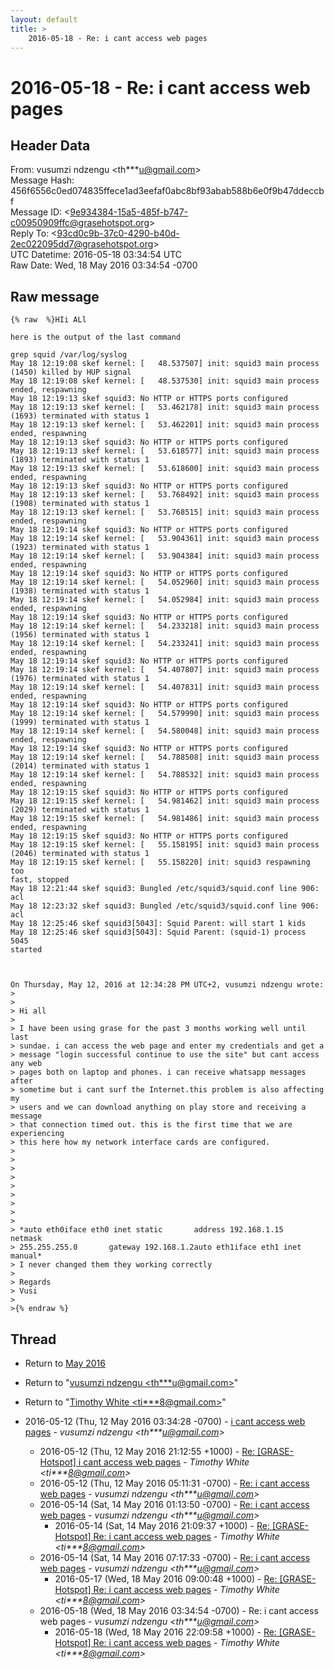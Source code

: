 ```yaml
---
layout: default
title: >
    2016-05-18 - Re: i cant access web pages
---
```


# 2016-05-18 - Re: i cant access web pages

## Header Data

From: vusumzi ndzengu \<th***u@gmail.com\><br>
Message Hash: 456f6556c0ed074835ffece1ad3eefaf0abc8bf93abab588b6e0f9b47ddeccbf<br>
Message ID: \<9e934384-15a5-485f-b747-c00950909ffc@grasehotspot.org\><br>
Reply To: \<93cd0c9b-37c0-4290-b40d-2ec022095dd7@grasehotspot.org\><br>
UTC Datetime: 2016-05-18 03:34:54 UTC<br>
Raw Date: Wed, 18 May 2016 03:34:54 -0700<br>

## Raw message

```
{% raw  %}HIi ALl

here is the output of the last command

grep squid /var/log/syslog
May 18 12:19:08 skef kernel: [   48.537507] init: squid3 main process 
(1450) killed by HUP signal
May 18 12:19:08 skef kernel: [   48.537530] init: squid3 main process 
ended, respawning
May 18 12:19:13 skef squid3: No HTTP or HTTPS ports configured
May 18 12:19:13 skef kernel: [   53.462178] init: squid3 main process 
(1693) terminated with status 1
May 18 12:19:13 skef kernel: [   53.462201] init: squid3 main process 
ended, respawning
May 18 12:19:13 skef squid3: No HTTP or HTTPS ports configured
May 18 12:19:13 skef kernel: [   53.618577] init: squid3 main process 
(1893) terminated with status 1
May 18 12:19:13 skef kernel: [   53.618600] init: squid3 main process 
ended, respawning
May 18 12:19:13 skef squid3: No HTTP or HTTPS ports configured
May 18 12:19:13 skef kernel: [   53.768492] init: squid3 main process 
(1908) terminated with status 1
May 18 12:19:13 skef kernel: [   53.768515] init: squid3 main process 
ended, respawning
May 18 12:19:14 skef squid3: No HTTP or HTTPS ports configured
May 18 12:19:14 skef kernel: [   53.904361] init: squid3 main process 
(1923) terminated with status 1
May 18 12:19:14 skef kernel: [   53.904384] init: squid3 main process 
ended, respawning
May 18 12:19:14 skef squid3: No HTTP or HTTPS ports configured
May 18 12:19:14 skef kernel: [   54.052960] init: squid3 main process 
(1938) terminated with status 1
May 18 12:19:14 skef kernel: [   54.052984] init: squid3 main process 
ended, respawning
May 18 12:19:14 skef squid3: No HTTP or HTTPS ports configured
May 18 12:19:14 skef kernel: [   54.233218] init: squid3 main process 
(1956) terminated with status 1
May 18 12:19:14 skef kernel: [   54.233241] init: squid3 main process 
ended, respawning
May 18 12:19:14 skef squid3: No HTTP or HTTPS ports configured
May 18 12:19:14 skef kernel: [   54.407807] init: squid3 main process 
(1976) terminated with status 1
May 18 12:19:14 skef kernel: [   54.407831] init: squid3 main process 
ended, respawning
May 18 12:19:14 skef squid3: No HTTP or HTTPS ports configured
May 18 12:19:14 skef kernel: [   54.579990] init: squid3 main process 
(1999) terminated with status 1
May 18 12:19:14 skef kernel: [   54.580048] init: squid3 main process 
ended, respawning
May 18 12:19:14 skef squid3: No HTTP or HTTPS ports configured
May 18 12:19:14 skef kernel: [   54.788508] init: squid3 main process 
(2014) terminated with status 1
May 18 12:19:14 skef kernel: [   54.788532] init: squid3 main process 
ended, respawning
May 18 12:19:15 skef squid3: No HTTP or HTTPS ports configured
May 18 12:19:15 skef kernel: [   54.981462] init: squid3 main process 
(2029) terminated with status 1
May 18 12:19:15 skef kernel: [   54.981486] init: squid3 main process 
ended, respawning
May 18 12:19:15 skef squid3: No HTTP or HTTPS ports configured
May 18 12:19:15 skef kernel: [   55.158195] init: squid3 main process 
(2046) terminated with status 1
May 18 12:19:15 skef kernel: [   55.158220] init: squid3 respawning too 
fast, stopped
May 18 12:21:44 skef squid3: Bungled /etc/squid3/squid.conf line 906: acl
May 18 12:23:32 skef squid3: Bungled /etc/squid3/squid.conf line 906: acl
May 18 12:25:46 skef squid3[5043]: Squid Parent: will start 1 kids
May 18 12:25:46 skef squid3[5043]: Squid Parent: (squid-1) process 5045 
started



On Thursday, May 12, 2016 at 12:34:28 PM UTC+2, vusumzi ndzengu wrote:
>
>
> Hi all
>
> I have been using grase for the past 3 months working well until last 
> sundae. i can access the web page and enter my credentials and get a 
> message "login successful continue to use the site" but cant access any web 
> pages both on laptop and phones. i can receive whatsapp messages after 
> sometime but i cant surf the Internet.this problem is also affecting my 
> users and we can download anything on play store and receiving a message 
> that connection timed out. this is the first time that we are experiencing 
> this here how my network interface cards are configured.
>
>
>
>
>
>
>
>
>
> *auto eth0iface eth0 inet static       address 192.168.1.15       netmask 
> 255.255.255.0       gateway 192.168.1.2auto eth1iface eth1 inet manual*
> I never changed them they working correctly
>
> Regards
> Vusi
>
>{% endraw %}
```

## Thread

+ Return to [May 2016](/archive/2016/05)

+ Return to "[vusumzi ndzengu <th***u<span>@</span>gmail.com>](/authors/th___u_at_gmail_com)"
+ Return to "[Timothy White <ti***8<span>@</span>gmail.com>](/authors/ti___8_at_gmail_com)"

+ 2016-05-12 (Thu, 12 May 2016 03:34:28 -0700) - [i cant access web pages](/archive/2016/05/88d60b348991902265fca048b5a7f275ff8de0ec1d0f4f8d5911dc709ec52283) - _vusumzi ndzengu \<th***u@gmail.com\>_
  + 2016-05-12 (Thu, 12 May 2016 21:12:55 +1000) - [Re: [GRASE-Hotspot] i cant access web pages](/archive/2016/05/6841eeda0e2a974e4b27bb4a846b29848268a935798a62077e59622184f0f440) - _Timothy White \<ti***8@gmail.com\>_
  + 2016-05-12 (Thu, 12 May 2016 05:11:31 -0700) - [Re: i cant access web pages](/archive/2016/05/21a94f8992292e46bfb07601c53ebf0a19f721c7416a8f419bf46b5389a29ec9) - _vusumzi ndzengu \<th***u@gmail.com\>_
  + 2016-05-14 (Sat, 14 May 2016 01:13:50 -0700) - [Re: i cant access web pages](/archive/2016/05/699db669af7754b74f270eefdde1c134f8f71d66cfcbc7b442cf424cccaf3f24) - _vusumzi ndzengu \<th***u@gmail.com\>_
    + 2016-05-14 (Sat, 14 May 2016 21:09:37 +1000) - [Re: [GRASE-Hotspot] Re: i cant access web pages](/archive/2016/05/865434ba2d5554563a8ed4b25a7263880f644b3ca246be9de5f707cdeafb7fbe) - _Timothy White \<ti***8@gmail.com\>_
  + 2016-05-14 (Sat, 14 May 2016 07:17:33 -0700) - [Re: i cant access web pages](/archive/2016/05/8fe8ae753a9336a2c6927a91eeabbbc4139fe9af5f8a0db4183a115fd3f5a792) - _vusumzi ndzengu \<th***u@gmail.com\>_
    + 2016-05-17 (Wed, 18 May 2016 09:00:48 +1000) - [Re: [GRASE-Hotspot] Re: i cant access web pages](/archive/2016/05/d83f97c67a3cd2d32a09fe249dc0f15cf79f094cc83a1d71efaab8137a6d83d5) - _Timothy White \<ti***8@gmail.com\>_
  + 2016-05-18 (Wed, 18 May 2016 03:34:54 -0700) - Re: i cant access web pages - _vusumzi ndzengu \<th***u@gmail.com\>_
    + 2016-05-18 (Wed, 18 May 2016 22:09:58 +1000) - [Re: [GRASE-Hotspot] Re: i cant access web pages](/archive/2016/05/8a347a462ec38f25e0045b13e97ac8d24dd1e40e283344b390a19559bb9b9956) - _Timothy White \<ti***8@gmail.com\>_

